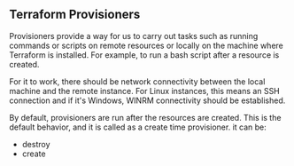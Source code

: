 ## Terraform Provisioners

Provisioners provide a way for us to carry out tasks such as running commands or scripts on remote resources or locally on the machine where Terraform is installed. For example, to run a bash script after a resource is created.


For it to work, there should be network connectivity between the local machine and the remote instance.
For Linux instances, this means an SSH connection
and if it's Windows, WINRM connectivity should be established.


By default, provisioners are run after the resources are created. This is the default behavior, and it is called as a create time provisioner.
it can be:
- destroy
- create